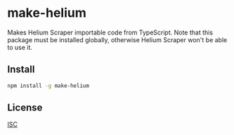 # make-helium

Makes Helium Scraper importable code from TypeScript. Note that this package must be installed globally, otherwise Helium Scraper won't be able to use it.

## Install

```bash
npm install -g make-helium
```

## License

[ISC](https://opensource.org/licenses/ISC)

